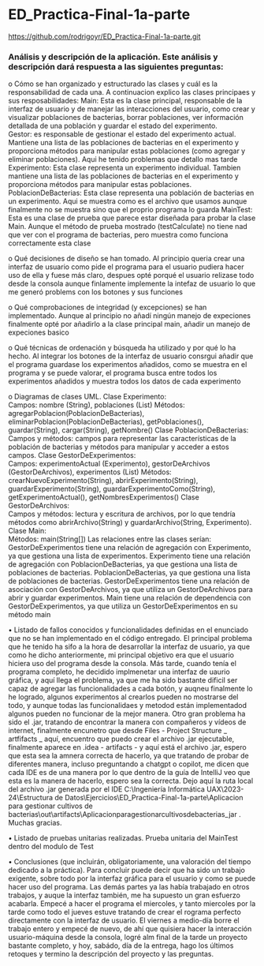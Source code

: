 # ED_Practica-Final-1a-parte
https://github.com/rodrigoyr/ED_Practica-Final-1a-parte.git

### Análisis y descripción de la aplicación. Este análisis y descripción dará respuesta a las siguientes preguntas:
o   Cómo se han organizado y estructurado las clases y cuál es la responsabilidad de cada una.
A continuacion explico las clases principaes y sus resposabilidades:
Main: Esta es la clase principal, responsable de la interfaz de usuario y de manejar las interacciones del usuario, como crear y visualizar poblaciones de bacterias, borrar poblaciones, ver información detallada de una población y guardar el estado del experimento.  
Gestor: es responsable de gestionar el estado del experimento actual. Mantiene una lista de las poblaciones de bacterias en el experimento y proporciona métodos para manipular estas poblaciones (como agregar y eliminar poblaciones). Aqui he tenido problemas que detallo mas tarde 
Experimento: Esta clase representa un experimento individual. Tambien mantiene una lista de las poblaciones de bacterias en el experimento y proporciona métodos para manipular estas poblaciones.  
PoblacionDeBacterias: Esta clase representa una población de bacterias en un experimento. Aqui se muestra como es el archivo que usamos aunque finalmente no se muestra sino que el proprio programa lo guarda
MainTest: Esta es una clase de prueba que parece estar diseñada para probar la clase Main. Aunque el método de prueba mostrado (testCalculate) no tiene nad que ver con el programa de bacterias, pero muestra como funciona correctamente esta clase

o   Qué decisiones de diseño se han tomado.
Al principio queria crear una interfaz de usuario como pide el programa para el usuario pudiera hacer uso de ella y fuese más claro, despues opté porqué el usuario relizase todo desde la consola aunque finlamente implemente la intefaz de usuario lo que me generó problems con los botones y sus funciones

o   Qué comprobaciones de integridad (y excepciones) se han implementado.
Aunque al principio no añadí ningún manejo de expeciones finalmente opté por añadirlo a la clase principal main, añadir un manejo de expeciones basico

o   Qué técnicas de ordenación y búsqueda ha utilizado y por qué lo ha hecho.
Al integrar los botones de la interfaz de usuario consrgui añadir que el programa guardase los experimentos añadidos, como se muestra en el programa y se puede valorar, el programa busca entre todos los experimentos añadidos y muestra todos los datos de cada experimento

o   Diagramas de clases UML.
Clase Experimento:  
Campos: nombre (String), poblaciones (List<poblaciondebacterias>)</poblaciondebacterias>
Métodos: agregarPoblacion(PoblacionDeBacterias), eliminarPoblacion(PoblacionDeBacterias), getPoblaciones(), guardar(String), cargar(String), getNombre()
Clase PoblacionDeBacterias:  
Campos y métodos:  campos para representar las características de la población de bacterias y métodos para manipular y acceder a estos campos.
Clase GestorDeExperimentos:  
Campos: experimentoActual (Experimento), gestorDeArchivos (GestorDeArchivos), experimentos (List<experimento>)</experimento>
Métodos: crearNuevoExperimento(String), abrirExperimento(String), guardarExperimento(String), guardarExperimentoComo(String), getExperimentoActual(), getNombresExperimentos()
Clase GestorDeArchivos:  
Campos y métodos: lectura y escritura de archivos, por lo que tendría métodos como abrirArchivo(String) y guardarArchivo(String, Experimento).
Clase Main:  
Métodos: main(String[])
Las relaciones entre las clases serían:  
GestorDeExperimentos tiene una relación de agregación con Experimento, ya que gestiona una lista de experimentos.
Experimento tiene una relación de agregación con PoblacionDeBacterias, ya que gestiona una lista de poblaciones de bacterias.
PoblacionDeBacterias, ya que gestiona una lista de poblaciones de bacterias.
GestorDeExperimentos tiene una relación de asociación con GestorDeArchivos, ya que utiliza un GestorDeArchivos para abrir y guardar experimentos.
Main tiene una relación de dependencia con GestorDeExperimentos, ya que utiliza un GestorDeExperimentos en su método main

•           Listado de fallos conocidos y funcionalidades definidas en el enunciado que no se han implementado en el código entregado.
El principal problema que he tenido ha sifo a la hora de desarrollar la interfaz de usuario, ya que como he dicho anteriormente, mi principal objetivo era que el usuario hiciera uso del programa desde la consola. Más tarde, cuando tenía el programa completo, he decidido implmenetar una interfaz de uaurio gráfica, y aquí llega el problema, ya que me ha sido bastante dificil ser capaz de agregar las funcionalidades a cada botón, y auqneu finalmente lo he logrado, algunos experimentos al crearlos pueden no mostrarse del todo, y aunque todas las funcionalidaes y metodod están implementadod algunos pueden no funcionar de la mejor manera. Otro gran problema ha sido el .jar, tratando de encontrar la manera con compañeros y vídeos de internet, finalmente encunetro que desde Files - Project Structure _ artfifacts _ aquí, encuentro que puedo crear el archivo .jar ejecutable, finalmente aparece en .idea - artifacts - y aquí está el archivo .jar, espero que esta sea la amnera correcta de hacerlo, ya que tratando de probar de diferentes manera, incluso preguntando a chatgpt o copilot, me dicen que cada IDE es de una manera por lo que dentro de la guía de IntelliJ veo que esta es la manera de hacerlo, espero sea la correcta. Dejo aquí la ruta local del archivo .jar generada por el IDE      C:\Ingeniería Informática UAX\2023-24\Estructura de Datos\Ejercicios\ED_Practica-Final-1a-parte\Aplicacion para gestionar cultivos de bacterias\out\artifacts\Aplicacionparagestionarcultivosdebacterias_jar . Muchas gracias. 

•           Listado de pruebas unitarias realizadas.
Prueba unitaria del MainTest dentro del modulo de Test

•           Conclusiones (que incluirán, obligatoriamente, una valoración del tiempo dedicado a la práctica).
Para concluir puede decir que ha sido un trabajo exigente, sobre todo por la interfaz gráfica para el usuario y como se puede hacer uso del programa. Las demás partes ya las había trabajado en otros trabajos, y auque la interfaz también, me ha supuesto un gran esfuerzo acabarla. Empecé a hacer el programa el miercoles, y tanto miercoles por la tarde como todo el jueves estuve tratando de crear el rograma perfecto directamente con la interfaz de usuario. El viernes a medio-día borre el trabajo entero y empecé de nuevo, de ahí que quisiera hacer la interacción usuario-máquina desde la consola, logré alm final de la tarde un proyecto bastante completo, y hoy, sabádo, día de la entrega, hago los últimos retoques y termino la descripción del proyecto y las preguntas.

